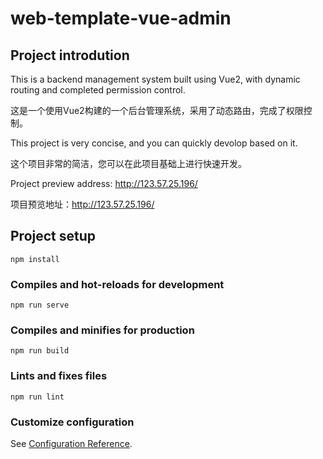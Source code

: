 # web-template-vue-admin

## Project introdution
This is a backend management system built using Vue2, with dynamic routing and completed permission control.

这是一个使用Vue2构建的一个后台管理系统，采用了动态路由，完成了权限控制。

This project is very concise, and you can quickly devolop based on it.

这个项目非常的简洁，您可以在此项目基础上进行快速开发。

Project preview address: http://123.57.25.196/

项目预览地址：http://123.57.25.196/

## Project setup
```
npm install
```

### Compiles and hot-reloads for development
```
npm run serve
```

### Compiles and minifies for production
```
npm run build
```

### Lints and fixes files
```
npm run lint
```

### Customize configuration
See [Configuration Reference](https://cli.vuejs.org/config/).

